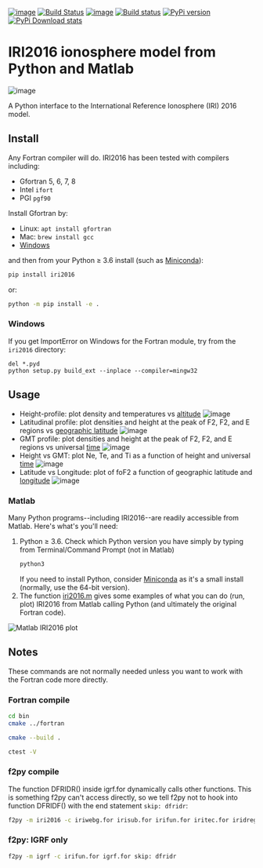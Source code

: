 [![image](https://zenodo.org/badge/DOI/10.5281/zenodo.240895.svg)](https://doi.org/10.5281/zenodo.240895)
[![Build Status](https://travis-ci.org/scivision/IRI2016.svg?branch=master)](https://travis-ci.org/scivision/IRI2016)
[![image](https://coveralls.io/repos/github/scivision/IRI2016/badge.svg?branch=master)](https://coveralls.io/github/scivision/IRI2016?branch=master)
[![Build status](https://ci.appveyor.com/api/projects/status/euvvim6aus3dagwq?svg=true)](https://ci.appveyor.com/project/scivision/pyiri2016)
[![PyPi version](https://img.shields.io/pypi/pyversions/iri2016.svg)](https://pypi.python.org/pypi/iri2016)
[![PyPi Download stats](http://pepy.tech/badge/iri2016)](http://pepy.tech/project/iri2016)


# IRI2016 ionosphere model from Python and Matlab

![image](./figures/iri2DExample02.gif)

A Python interface to the International Reference Ionosphere (IRI) 2016 model.

## Install

Any Fortran compiler will do. 
IRI2016 has been tested with compilers including:

* Gfortran 5, 6, 7, 8
* Intel `ifort`
* PGI `pgf90`

Install Gfortran by:

-   Linux: `apt install gfortran`
-   Mac: `brew install gcc`
-   [Windows](https://www.scivision.co/windows-gcc-gfortran-cmake-make-install/)

and then from your Python &ge; 3.6 install (such as [Miniconda](https://conda.io/miniconda.html)):

```sh
pip install iri2016
```

or:
```sh
python -m pip install -e .
```
    
### Windows
If you get ImportError on Windows for the Fortran module, try from the `iri2016` directory:
```posh
del *.pyd
python setup.py build_ext --inplace --compiler=mingw32
```

## Usage

* Height-profile: plot density and temperatures vs [altitude](./AltitudeProfile.py)
  ![image](./figures/iri1DExample01.png)
* Latitudinal profile: plot densities and height at the peak of F2, F2, and E regions vs [geographic latitude](./LatitudeProfile.py)
  ![image](./figures/iri1DExample02.png)
* GMT profile: plot densities and height at the peak of F2, F2, and E regions vs universal [time](./TimeProfile.py)
  ![image](./figures/iri1DExample08.png)
* Height vs GMT: plot Ne, Te, and Ti as a function of height and universal [time](./scripts/iri2DExample01.py)
  ![image](./figures/iri2DExample01.png)
* Latitude vs Longitude: plot of foF2 a function of geographic latitude and [longitude](./scripts/iri2DExample02.py)
  ![image](./figures/iri2DExample02.png)
  
### Matlab
Many Python programs--including IRI2016--are readily accessible from Matlab.
Here's what's you'll need:

1. Python &ge; 3.6.  Check which Python version you have simply by typing from Terminal/Command Prompt (not in Matlab)
   ```sh
   python3
   ```
   If you need to install Python, consider [Miniconda](https://conda.io/miniconda.html) as it's a small install (normally, use the 64-bit version).
2. The function [iri2016.m](./iri2016.m) gives some examples of what you can do (run, plot) IRI2016 from Matlab calling Python (and ultimately the original Fortran code).

![Matlab IRI2016 plot](./figures/matlab.png)

## Notes

These commands are not normally needed unless you want to work with the Fortran code more directly.

### Fortran compile

```sh
cd bin
cmake ../fortran

cmake --build .

ctest -V
```

### f2py compile

The function DFRIDR() inside igrf.for dynamically calls other functions.
This is something f2py can't access directly, so we tell f2py not to
hook into function DFRIDF() with the end statement `skip: dfridr`:

```sh
f2py -m iri2016 -c iriwebg.for irisub.for irifun.for iritec.for iridreg.for igrf.for  cira.for iriflip.for  skip: dfridr
```

### f2py: IGRF only

```sh
f2py -m igrf -c irifun.for igrf.for skip: dfridr
```
